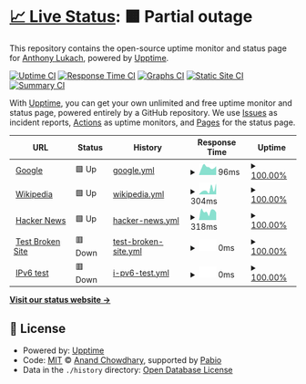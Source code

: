 # [📈 Live Status](https://alukach.github.io/upptime-test): <!--live status--> **🟧 Partial outage**

This repository contains the open-source uptime monitor and status page for [Anthony Lukach](alukach.com), powered by [Upptime](https://github.com/upptime/upptime).

[![Uptime CI](https://github.com/alukach/upptime-test/workflows/Uptime%20CI/badge.svg)](https://github.com/alukach/upptime-test/actions?query=workflow%3A%22Uptime+CI%22)
[![Response Time CI](https://github.com/alukach/upptime-test/workflows/Response%20Time%20CI/badge.svg)](https://github.com/alukach/upptime-test/actions?query=workflow%3A%22Response+Time+CI%22)
[![Graphs CI](https://github.com/alukach/upptime-test/workflows/Graphs%20CI/badge.svg)](https://github.com/alukach/upptime-test/actions?query=workflow%3A%22Graphs+CI%22)
[![Static Site CI](https://github.com/alukach/upptime-test/workflows/Static%20Site%20CI/badge.svg)](https://github.com/alukach/upptime-test/actions?query=workflow%3A%22Static+Site+CI%22)
[![Summary CI](https://github.com/alukach/upptime-test/workflows/Summary%20CI/badge.svg)](https://github.com/alukach/upptime-test/actions?query=workflow%3A%22Summary+CI%22)

With [Upptime](https://upptime.js.org), you can get your own unlimited and free uptime monitor and status page, powered entirely by a GitHub repository. We use [Issues](https://github.com/alukach/upptime-test/issues) as incident reports, [Actions](https://github.com/alukach/upptime-test/actions) as uptime monitors, and [Pages](https://alukach.github.io/upptime-test) for the status page.

<!--start: status pages-->
<!-- This summary is generated by Upptime (https://github.com/upptime/upptime) -->
<!-- Do not edit this manually, your changes will be overwritten -->
<!-- prettier-ignore -->
| URL | Status | History | Response Time | Uptime |
| --- | ------ | ------- | ------------- | ------ |
| <img alt="" src="https://icons.duckduckgo.com/ip3/www.google.com.ico" height="13"> [Google](https://www.google.com) | 🟩 Up | [google.yml](https://github.com/alukach/upptime-test/commits/HEAD/history/google.yml) | <details><summary><img alt="Response time graph" src="./graphs/google/response-time-week.png" height="20"> 96ms</summary><br><a href="https://alukach.com/history/google"><img alt="Response time 107" src="https://img.shields.io/endpoint?url=https%3A%2F%2Fraw.githubusercontent.com%2Falukach%2Fupptime-test%2FHEAD%2Fapi%2Fgoogle%2Fresponse-time.json"></a><br><a href="https://alukach.com/history/google"><img alt="24-hour response time 87" src="https://img.shields.io/endpoint?url=https%3A%2F%2Fraw.githubusercontent.com%2Falukach%2Fupptime-test%2FHEAD%2Fapi%2Fgoogle%2Fresponse-time-day.json"></a><br><a href="https://alukach.com/history/google"><img alt="7-day response time 96" src="https://img.shields.io/endpoint?url=https%3A%2F%2Fraw.githubusercontent.com%2Falukach%2Fupptime-test%2FHEAD%2Fapi%2Fgoogle%2Fresponse-time-week.json"></a><br><a href="https://alukach.com/history/google"><img alt="30-day response time 99" src="https://img.shields.io/endpoint?url=https%3A%2F%2Fraw.githubusercontent.com%2Falukach%2Fupptime-test%2FHEAD%2Fapi%2Fgoogle%2Fresponse-time-month.json"></a><br><a href="https://alukach.com/history/google"><img alt="1-year response time 107" src="https://img.shields.io/endpoint?url=https%3A%2F%2Fraw.githubusercontent.com%2Falukach%2Fupptime-test%2FHEAD%2Fapi%2Fgoogle%2Fresponse-time-year.json"></a></details> | <details><summary><a href="https://alukach.com/history/google">100.00%</a></summary><a href="https://alukach.com/history/google"><img alt="All-time uptime 100.00%" src="https://img.shields.io/endpoint?url=https%3A%2F%2Fraw.githubusercontent.com%2Falukach%2Fupptime-test%2FHEAD%2Fapi%2Fgoogle%2Fuptime.json"></a><br><a href="https://alukach.com/history/google"><img alt="24-hour uptime 100.00%" src="https://img.shields.io/endpoint?url=https%3A%2F%2Fraw.githubusercontent.com%2Falukach%2Fupptime-test%2FHEAD%2Fapi%2Fgoogle%2Fuptime-day.json"></a><br><a href="https://alukach.com/history/google"><img alt="7-day uptime 100.00%" src="https://img.shields.io/endpoint?url=https%3A%2F%2Fraw.githubusercontent.com%2Falukach%2Fupptime-test%2FHEAD%2Fapi%2Fgoogle%2Fuptime-week.json"></a><br><a href="https://alukach.com/history/google"><img alt="30-day uptime 100.00%" src="https://img.shields.io/endpoint?url=https%3A%2F%2Fraw.githubusercontent.com%2Falukach%2Fupptime-test%2FHEAD%2Fapi%2Fgoogle%2Fuptime-month.json"></a><br><a href="https://alukach.com/history/google"><img alt="1-year uptime 99.99%" src="https://img.shields.io/endpoint?url=https%3A%2F%2Fraw.githubusercontent.com%2Falukach%2Fupptime-test%2FHEAD%2Fapi%2Fgoogle%2Fuptime-year.json"></a></details>
| <img alt="" src="https://icons.duckduckgo.com/ip3/en.wikipedia.org.ico" height="13"> [Wikipedia](https://en.wikipedia.org) | 🟩 Up | [wikipedia.yml](https://github.com/alukach/upptime-test/commits/HEAD/history/wikipedia.yml) | <details><summary><img alt="Response time graph" src="./graphs/wikipedia/response-time-week.png" height="20"> 304ms</summary><br><a href="https://alukach.com/history/wikipedia"><img alt="Response time 268" src="https://img.shields.io/endpoint?url=https%3A%2F%2Fraw.githubusercontent.com%2Falukach%2Fupptime-test%2FHEAD%2Fapi%2Fwikipedia%2Fresponse-time.json"></a><br><a href="https://alukach.com/history/wikipedia"><img alt="24-hour response time 253" src="https://img.shields.io/endpoint?url=https%3A%2F%2Fraw.githubusercontent.com%2Falukach%2Fupptime-test%2FHEAD%2Fapi%2Fwikipedia%2Fresponse-time-day.json"></a><br><a href="https://alukach.com/history/wikipedia"><img alt="7-day response time 304" src="https://img.shields.io/endpoint?url=https%3A%2F%2Fraw.githubusercontent.com%2Falukach%2Fupptime-test%2FHEAD%2Fapi%2Fwikipedia%2Fresponse-time-week.json"></a><br><a href="https://alukach.com/history/wikipedia"><img alt="30-day response time 221" src="https://img.shields.io/endpoint?url=https%3A%2F%2Fraw.githubusercontent.com%2Falukach%2Fupptime-test%2FHEAD%2Fapi%2Fwikipedia%2Fresponse-time-month.json"></a><br><a href="https://alukach.com/history/wikipedia"><img alt="1-year response time 268" src="https://img.shields.io/endpoint?url=https%3A%2F%2Fraw.githubusercontent.com%2Falukach%2Fupptime-test%2FHEAD%2Fapi%2Fwikipedia%2Fresponse-time-year.json"></a></details> | <details><summary><a href="https://alukach.com/history/wikipedia">100.00%</a></summary><a href="https://alukach.com/history/wikipedia"><img alt="All-time uptime 100.00%" src="https://img.shields.io/endpoint?url=https%3A%2F%2Fraw.githubusercontent.com%2Falukach%2Fupptime-test%2FHEAD%2Fapi%2Fwikipedia%2Fuptime.json"></a><br><a href="https://alukach.com/history/wikipedia"><img alt="24-hour uptime 100.00%" src="https://img.shields.io/endpoint?url=https%3A%2F%2Fraw.githubusercontent.com%2Falukach%2Fupptime-test%2FHEAD%2Fapi%2Fwikipedia%2Fuptime-day.json"></a><br><a href="https://alukach.com/history/wikipedia"><img alt="7-day uptime 100.00%" src="https://img.shields.io/endpoint?url=https%3A%2F%2Fraw.githubusercontent.com%2Falukach%2Fupptime-test%2FHEAD%2Fapi%2Fwikipedia%2Fuptime-week.json"></a><br><a href="https://alukach.com/history/wikipedia"><img alt="30-day uptime 100.00%" src="https://img.shields.io/endpoint?url=https%3A%2F%2Fraw.githubusercontent.com%2Falukach%2Fupptime-test%2FHEAD%2Fapi%2Fwikipedia%2Fuptime-month.json"></a><br><a href="https://alukach.com/history/wikipedia"><img alt="1-year uptime 100.00%" src="https://img.shields.io/endpoint?url=https%3A%2F%2Fraw.githubusercontent.com%2Falukach%2Fupptime-test%2FHEAD%2Fapi%2Fwikipedia%2Fuptime-year.json"></a></details>
| <img alt="" src="https://icons.duckduckgo.com/ip3/news.ycombinator.com.ico" height="13"> [Hacker News](https://news.ycombinator.com) | 🟩 Up | [hacker-news.yml](https://github.com/alukach/upptime-test/commits/HEAD/history/hacker-news.yml) | <details><summary><img alt="Response time graph" src="./graphs/hacker-news/response-time-week.png" height="20"> 318ms</summary><br><a href="https://alukach.com/history/hacker-news"><img alt="Response time 306" src="https://img.shields.io/endpoint?url=https%3A%2F%2Fraw.githubusercontent.com%2Falukach%2Fupptime-test%2FHEAD%2Fapi%2Fhacker-news%2Fresponse-time.json"></a><br><a href="https://alukach.com/history/hacker-news"><img alt="24-hour response time 353" src="https://img.shields.io/endpoint?url=https%3A%2F%2Fraw.githubusercontent.com%2Falukach%2Fupptime-test%2FHEAD%2Fapi%2Fhacker-news%2Fresponse-time-day.json"></a><br><a href="https://alukach.com/history/hacker-news"><img alt="7-day response time 318" src="https://img.shields.io/endpoint?url=https%3A%2F%2Fraw.githubusercontent.com%2Falukach%2Fupptime-test%2FHEAD%2Fapi%2Fhacker-news%2Fresponse-time-week.json"></a><br><a href="https://alukach.com/history/hacker-news"><img alt="30-day response time 273" src="https://img.shields.io/endpoint?url=https%3A%2F%2Fraw.githubusercontent.com%2Falukach%2Fupptime-test%2FHEAD%2Fapi%2Fhacker-news%2Fresponse-time-month.json"></a><br><a href="https://alukach.com/history/hacker-news"><img alt="1-year response time 306" src="https://img.shields.io/endpoint?url=https%3A%2F%2Fraw.githubusercontent.com%2Falukach%2Fupptime-test%2FHEAD%2Fapi%2Fhacker-news%2Fresponse-time-year.json"></a></details> | <details><summary><a href="https://alukach.com/history/hacker-news">100.00%</a></summary><a href="https://alukach.com/history/hacker-news"><img alt="All-time uptime 100.00%" src="https://img.shields.io/endpoint?url=https%3A%2F%2Fraw.githubusercontent.com%2Falukach%2Fupptime-test%2FHEAD%2Fapi%2Fhacker-news%2Fuptime.json"></a><br><a href="https://alukach.com/history/hacker-news"><img alt="24-hour uptime 100.00%" src="https://img.shields.io/endpoint?url=https%3A%2F%2Fraw.githubusercontent.com%2Falukach%2Fupptime-test%2FHEAD%2Fapi%2Fhacker-news%2Fuptime-day.json"></a><br><a href="https://alukach.com/history/hacker-news"><img alt="7-day uptime 100.00%" src="https://img.shields.io/endpoint?url=https%3A%2F%2Fraw.githubusercontent.com%2Falukach%2Fupptime-test%2FHEAD%2Fapi%2Fhacker-news%2Fuptime-week.json"></a><br><a href="https://alukach.com/history/hacker-news"><img alt="30-day uptime 100.00%" src="https://img.shields.io/endpoint?url=https%3A%2F%2Fraw.githubusercontent.com%2Falukach%2Fupptime-test%2FHEAD%2Fapi%2Fhacker-news%2Fuptime-month.json"></a><br><a href="https://alukach.com/history/hacker-news"><img alt="1-year uptime 100.00%" src="https://img.shields.io/endpoint?url=https%3A%2F%2Fraw.githubusercontent.com%2Falukach%2Fupptime-test%2FHEAD%2Fapi%2Fhacker-news%2Fuptime-year.json"></a></details>
| <img alt="" src="https://icons.duckduckgo.com/ip3/thissitedoesnotexist.koj.co.ico" height="13"> [Test Broken Site](https://thissitedoesnotexist.koj.co) | 🟥 Down | [test-broken-site.yml](https://github.com/alukach/upptime-test/commits/HEAD/history/test-broken-site.yml) | <details><summary><img alt="Response time graph" src="./graphs/test-broken-site/response-time-week.png" height="20"> 0ms</summary><br><a href="https://alukach.com/history/test-broken-site"><img alt="Response time 0" src="https://img.shields.io/endpoint?url=https%3A%2F%2Fraw.githubusercontent.com%2Falukach%2Fupptime-test%2FHEAD%2Fapi%2Ftest-broken-site%2Fresponse-time.json"></a><br><a href="https://alukach.com/history/test-broken-site"><img alt="24-hour response time 0" src="https://img.shields.io/endpoint?url=https%3A%2F%2Fraw.githubusercontent.com%2Falukach%2Fupptime-test%2FHEAD%2Fapi%2Ftest-broken-site%2Fresponse-time-day.json"></a><br><a href="https://alukach.com/history/test-broken-site"><img alt="7-day response time 0" src="https://img.shields.io/endpoint?url=https%3A%2F%2Fraw.githubusercontent.com%2Falukach%2Fupptime-test%2FHEAD%2Fapi%2Ftest-broken-site%2Fresponse-time-week.json"></a><br><a href="https://alukach.com/history/test-broken-site"><img alt="30-day response time 0" src="https://img.shields.io/endpoint?url=https%3A%2F%2Fraw.githubusercontent.com%2Falukach%2Fupptime-test%2FHEAD%2Fapi%2Ftest-broken-site%2Fresponse-time-month.json"></a><br><a href="https://alukach.com/history/test-broken-site"><img alt="1-year response time 0" src="https://img.shields.io/endpoint?url=https%3A%2F%2Fraw.githubusercontent.com%2Falukach%2Fupptime-test%2FHEAD%2Fapi%2Ftest-broken-site%2Fresponse-time-year.json"></a></details> | <details><summary><a href="https://alukach.com/history/test-broken-site">100.00%</a></summary><a href="https://alukach.com/history/test-broken-site"><img alt="All-time uptime 100.00%" src="https://img.shields.io/endpoint?url=https%3A%2F%2Fraw.githubusercontent.com%2Falukach%2Fupptime-test%2FHEAD%2Fapi%2Ftest-broken-site%2Fuptime.json"></a><br><a href="https://alukach.com/history/test-broken-site"><img alt="24-hour uptime 100.00%" src="https://img.shields.io/endpoint?url=https%3A%2F%2Fraw.githubusercontent.com%2Falukach%2Fupptime-test%2FHEAD%2Fapi%2Ftest-broken-site%2Fuptime-day.json"></a><br><a href="https://alukach.com/history/test-broken-site"><img alt="7-day uptime 100.00%" src="https://img.shields.io/endpoint?url=https%3A%2F%2Fraw.githubusercontent.com%2Falukach%2Fupptime-test%2FHEAD%2Fapi%2Ftest-broken-site%2Fuptime-week.json"></a><br><a href="https://alukach.com/history/test-broken-site"><img alt="30-day uptime 100.00%" src="https://img.shields.io/endpoint?url=https%3A%2F%2Fraw.githubusercontent.com%2Falukach%2Fupptime-test%2FHEAD%2Fapi%2Ftest-broken-site%2Fuptime-month.json"></a><br><a href="https://alukach.com/history/test-broken-site"><img alt="1-year uptime 100.00%" src="https://img.shields.io/endpoint?url=https%3A%2F%2Fraw.githubusercontent.com%2Falukach%2Fupptime-test%2FHEAD%2Fapi%2Ftest-broken-site%2Fuptime-year.json"></a></details>
| <img alt="" src="https://icons.duckduckgo.com/ip3/null.ico" height="13"> [IPv6 test](forwardemail.net) | 🟥 Down | [i-pv6-test.yml](https://github.com/alukach/upptime-test/commits/HEAD/history/i-pv6-test.yml) | <details><summary><img alt="Response time graph" src="./graphs/i-pv6-test/response-time-week.png" height="20"> 0ms</summary><br><a href="https://alukach.com/history/i-pv6-test"><img alt="Response time 0" src="https://img.shields.io/endpoint?url=https%3A%2F%2Fraw.githubusercontent.com%2Falukach%2Fupptime-test%2FHEAD%2Fapi%2Fi-pv6-test%2Fresponse-time.json"></a><br><a href="https://alukach.com/history/i-pv6-test"><img alt="24-hour response time 0" src="https://img.shields.io/endpoint?url=https%3A%2F%2Fraw.githubusercontent.com%2Falukach%2Fupptime-test%2FHEAD%2Fapi%2Fi-pv6-test%2Fresponse-time-day.json"></a><br><a href="https://alukach.com/history/i-pv6-test"><img alt="7-day response time 0" src="https://img.shields.io/endpoint?url=https%3A%2F%2Fraw.githubusercontent.com%2Falukach%2Fupptime-test%2FHEAD%2Fapi%2Fi-pv6-test%2Fresponse-time-week.json"></a><br><a href="https://alukach.com/history/i-pv6-test"><img alt="30-day response time 0" src="https://img.shields.io/endpoint?url=https%3A%2F%2Fraw.githubusercontent.com%2Falukach%2Fupptime-test%2FHEAD%2Fapi%2Fi-pv6-test%2Fresponse-time-month.json"></a><br><a href="https://alukach.com/history/i-pv6-test"><img alt="1-year response time 0" src="https://img.shields.io/endpoint?url=https%3A%2F%2Fraw.githubusercontent.com%2Falukach%2Fupptime-test%2FHEAD%2Fapi%2Fi-pv6-test%2Fresponse-time-year.json"></a></details> | <details><summary><a href="https://alukach.com/history/i-pv6-test">100.00%</a></summary><a href="https://alukach.com/history/i-pv6-test"><img alt="All-time uptime 100.00%" src="https://img.shields.io/endpoint?url=https%3A%2F%2Fraw.githubusercontent.com%2Falukach%2Fupptime-test%2FHEAD%2Fapi%2Fi-pv6-test%2Fuptime.json"></a><br><a href="https://alukach.com/history/i-pv6-test"><img alt="24-hour uptime 100.00%" src="https://img.shields.io/endpoint?url=https%3A%2F%2Fraw.githubusercontent.com%2Falukach%2Fupptime-test%2FHEAD%2Fapi%2Fi-pv6-test%2Fuptime-day.json"></a><br><a href="https://alukach.com/history/i-pv6-test"><img alt="7-day uptime 100.00%" src="https://img.shields.io/endpoint?url=https%3A%2F%2Fraw.githubusercontent.com%2Falukach%2Fupptime-test%2FHEAD%2Fapi%2Fi-pv6-test%2Fuptime-week.json"></a><br><a href="https://alukach.com/history/i-pv6-test"><img alt="30-day uptime 100.00%" src="https://img.shields.io/endpoint?url=https%3A%2F%2Fraw.githubusercontent.com%2Falukach%2Fupptime-test%2FHEAD%2Fapi%2Fi-pv6-test%2Fuptime-month.json"></a><br><a href="https://alukach.com/history/i-pv6-test"><img alt="1-year uptime 100.00%" src="https://img.shields.io/endpoint?url=https%3A%2F%2Fraw.githubusercontent.com%2Falukach%2Fupptime-test%2FHEAD%2Fapi%2Fi-pv6-test%2Fuptime-year.json"></a></details>

<!--end: status pages-->

[**Visit our status website →**](https://alukach.github.io/upptime-test)

## 📄 License

- Powered by: [Upptime](https://github.com/upptime/upptime)
- Code: [MIT](./LICENSE) © [Anand Chowdhary](https://anandchowdhary.com), supported by [Pabio](https://pabio.com)
- Data in the `./history` directory: [Open Database License](https://opendatacommons.org/licenses/odbl/1-0/)
